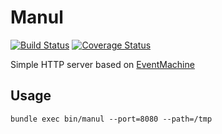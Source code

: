 # Manul
[![Build Status](https://travis-ci.org/kosmatov/manul.png?branch=master)](https://travis-ci.org/kosmatov/manul)
[![Coverage Status](https://coveralls.io/repos/kosmatov/manul/badge.png?branch=master)](https://coveralls.io/r/kosmatov/manul)

Simple HTTP server based on [EventMachine](https://github.com/eventmachine/eventmachine)

## Usage

```shell
bundle exec bin/manul --port=8080 --path=/tmp
```
